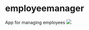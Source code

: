# employeemanager
App for managing employees
<img src="https://github.com/jesusyanez/example-images/blob/main/employeemanager.gif?raw=true" />
